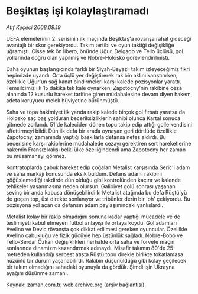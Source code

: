 # Beşiktaş işi kolaylaştıramadı

*Atıf Keçeci 2008.09.19*

<tr><td class="metin" colspan="2" style="padding-top: 20px; padding-left: 5px; padding-right: 10px;">UEFA elemelerinin 2. serisinin ilk maçında Beşiktaş'a rövanşa rahat gideceği avantajlı bir skor gerekiyordu. Takım tertibi ve oyun taktiği değişikliğe uğramıştı. Cisse tek ön libero, önünde Uğur, Delgado ve Tello üçlüsü, gol yollarında doğru olan yapılmış ve Nobre-Holosko görevlendirilmişti.</td></tr><tr><td class="metin" colspan="2" style="padding-top: 20px; padding-left: 5px; padding-right: 10px;"><p>Daha oyunun başlangıcında farklı bir Siyah-Beyazlı takım izleyeceğimiz fikri hepimizde uyandı. Orta üçlü yer değiştirerek rakibin aklını karıştırırken, özellikle Uğur'un sağ kanat bindirmeleri karşı kalede pozisyonlar yarattı. Temsilcimiz ilk 15 dakika tek kale oynarken, Zapotocny'nin rakibine ceza alanında 12 kusurlu hareket tarifine giren müdahalesine devam diyen hakem, adeta koruyucu melek hüviyetine bürünmüştü.
<p>Saha ve topa hakimiyet ilk yarıda rakip kalede birçok gol fırsatı yaratsa da Holosko saç baş yolduran beceriksizliklerin sahibi olunca Kartal sonuca gitmede zorlandı. 51'de kaleciden dönen topu takip edip attığı golle kendisini affettirmeyi bildi. Dün ilk defa bir arada oynayan geri dörtlüde özellikle Zapotocny, zamanında yaptığı baskılarla defansa nefes aldırdı. Bu becerisine karşı rakiplerine müdahalede cezayı gerektiren sert hareketlerine hakemin Fransız kalışı belki ülke özelliğindendi ama Zapotocny her zaman bu müsamahayı görmez. 
<p>Kontratoplarda çabuk hareket edip çoğalan Metalist karşısında Seric'i adam ve saha markajı konusunda eksik buldum. Defans adamı rakibini göğüslemediği takdirde dün olduğu gibi kontrolünden kaçırır ve kalende tehlikeler yaşanmasına neden olursun. Galibiyet golü sonrası yaşanan sevinç bir anda kabusa dönüşebilirdi ki Metalist atağında bu defa Rüştü'yü de geçen top, üst direkte sonlanıyor ve tribünler derin bir 'oh' çekiyordu. Bu pozisyona yol açan da defansın adam paylaşımındaki yanlışlardı.
<p>Metalist kolay bir rakip olmadığını sonuna kadar yaptığı mücadele ve de teslimiyeti kabul etmeyen futbol anlayışı ile ortaya koydu. Gol adamları Avelino ve Devic rövanşta çok dikkat edilmesi gereken oyuncular. Özellikle Avelino çabukluğu ve fizik gücüyle hep üstünlük sağladı. Nobre-Bobo ve Tello-Serdar Özkan değişiklikleri herhalde orta saha ve forvete maçın sonlarında dinamizm kazandırmak adınaydı. Misafir takımın 80'de 25 metreden kullandığı serbest atışta Rüştü topu direkle birlikte tokatlamasa hüzünlü bir durum yaşanabilirdi. Rakibin düşünüldüğü gibi kolay geçilecek bir takım olmadığını sahadaki oyunuyla da gördük. Şimdi işin Ukrayna ayağını düşünme zamanı. <br/></p></p></p></p></td></tr>

Kaynak: [zaman.com.tr](http://zaman.com.tr/yazar.do?yazino=740125), [web.archive.org (arşiv bağlantısı)](http://web.archive.org/web/20080922021940/http://www.zaman.com.tr:80/yazar.do?yazino=740125)
